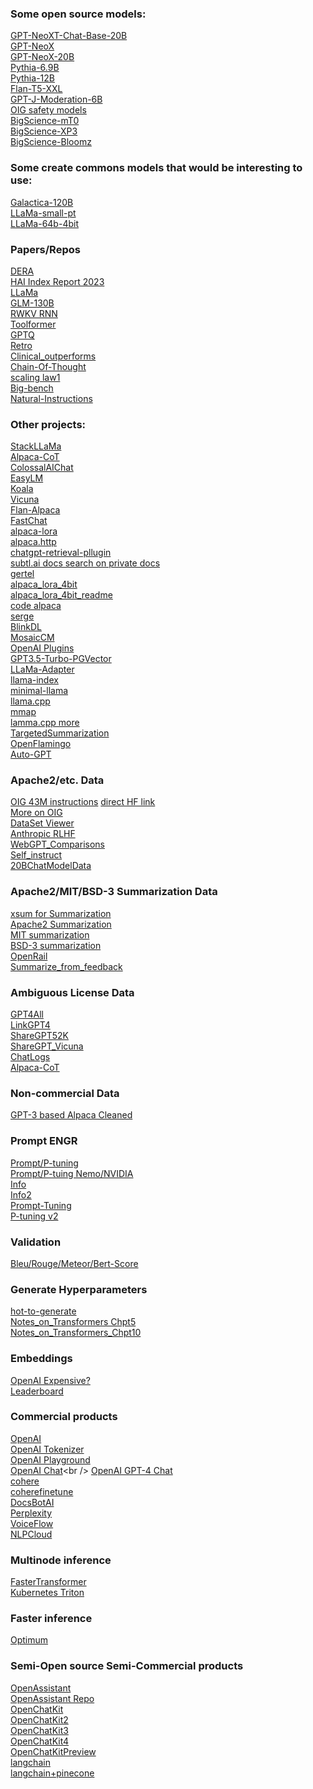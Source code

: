 ### Some open source models:
[GPT-NeoXT-Chat-Base-20B](https://huggingface.co/togethercomputer/GPT-NeoXT-Chat-Base-20B/tree/main)<br />
[GPT-NeoX](https://huggingface.co/docs/transformers/model_doc/gpt_neox)<br />
[GPT-NeoX-20B](https://huggingface.co/EleutherAI/gpt-neox-20b)<br />
[Pythia-6.9B](https://huggingface.co/EleutherAI/pythia-6.9b)<br />
[Pythia-12B](https://huggingface.co/EleutherAI/neox-ckpt-pythia-12b)<br />
[Flan-T5-XXL](https://huggingface.co/google/flan-t5-xxl)<br />
[GPT-J-Moderation-6B](https://huggingface.co/togethercomputer/GPT-JT-Moderation-6B)<br />
[OIG safety models](https://laion.ai/blog/oig-dataset/#safety-models)<br />
[BigScience-mT0](https://huggingface.co/mT0)<br />
[BigScience-XP3](https://huggingface.co/datasets/bigscience/xP3)<br />
[BigScience-Bloomz](https://huggingface.co/bigscience/bloomz)<br />

### Some create commons models that would be interesting to use:
[Galactica-120B](https://huggingface.co/facebook/galactica-120b)<br />
[LLaMa-small-pt](https://huggingface.co/decapoda-research/llama-smallint-pt)<br />
[LLaMa-64b-4bit](https://huggingface.co/maderix/llama-65b-4bit/tree/main)<br />

### Papers/Repos
[DERA](https://arxiv.org/abs/2303.17071)<br />
[HAI Index Report 2023](https://aiindex.stanford.edu/report/)<br />
[LLaMa](https://arxiv.org/abs/2302.13971)<br />
[GLM-130B](https://github.com/THUDM/GLM-130B)<br />
[RWKV RNN](https://github.com/BlinkDL/RWKV-LM)<br />
[Toolformer](https://arxiv.org/abs/2302.04761)<br />
[GPTQ](https://github.com/qwopqwop200/GPTQ-for-LLaMa)<br />
[Retro](https://www.deepmind.com/publications/improving-language-models-by-retrieving-from-trillions-of-tokens)<br />
[Clinical_outperforms](https://arxiv.org/abs/2302.08091)<br />
[Chain-Of-Thought](https://github.com/amazon-science/mm-cot)<br />
[scaling law1](https://arxiv.org/abs/2203.15556)<br />
[Big-bench](https://github.com/google/BIG-bench)<br />
[Natural-Instructions](https://github.com/allenai/natural-instructions)<br />

### Other projects:
[StackLLaMa](https://huggingface.co/blog/stackllama)<br />
[Alpaca-CoT](https://github.com/PhoebusSi/alpaca-CoT)<br />
[ColossalAIChat](https://github.com/hpcaitech/ColossalAI/tree/main/applications/Chat)<br />
[EasyLM](https://github.com/young-geng/EasyLM.git)<br />
[Koala](https://bair.berkeley.edu/blog/2023/04/03/koala/)<br />
[Vicuna](https://vicuna.lmsys.org/)<br />
[Flan-Alpaca](https://github.com/declare-lab/flan-alpaca)<br />
[FastChat](https://chat.lmsys.org/)<br />
[alpaca-lora](https://github.com/h2oai/alpaca-lora)<br />
[alpaca.http](https://github.com/Nuked88/alpaca.http)<br />
[chatgpt-retrieval-pllugin](https://github.com/openai/chatgpt-retrieval-plugin)<br />
[subtl.ai docs search on private docs](https://www.subtl.ai/)<br />
[gertel](https://gretel.ai/)<br />
[alpaca_lora_4bit](https://github.com/johnsmith0031/alpaca_lora_4bit)<br />
[alpaca_lora_4bit_readme](https://github.com/s4rduk4r/alpaca_lora_4bit_readme)<br />
[code alpaca](https://github.com/sahil280114/codealpaca)<br />
[serge](https://github.com/nsarrazin/serge)<br />
[BlinkDL](https://huggingface.co/spaces/BlinkDL/ChatRWKV-gradio)<br />
[MosaicCM](https://github.com/mosaicml/examples#large-language-models-llms)<br />
[OpenAI Plugins](https://openai.com/blog/chatgpt-plugins)<br />
[GPT3.5-Turbo-PGVector](https://github.com/gannonh/gpt3.5-turbo-pgvector)<br />
[LLaMa-Adapter](https://github.com/ZrrSkywalker/LLaMA-Adapter)<br />
[llama-index](https://github.com/jerryjliu/llama_index)<br />
[minimal-llama](https://github.com/zphang/minimal-llama/)<br />
[llama.cpp](https://github.com/ggerganov/llama.cpp)<br />
[mmap](https://justine.lol/mmap/)<br />
[lamma.cpp more](https://til.simonwillison.net/llms/llama-7b-m2)<br />
[TargetedSummarization](https://github.com/helliun/targetedSummarization)<br />
[OpenFlamingo](https://laion.ai/blog/open-flamingo/)<br />
[Auto-GPT](https://github.com/Torantulino/Auto-GPT)<br />

### Apache2/etc. Data
[OIG 43M instructions](https://laion.ai/blog/oig-dataset/) [direct HF link](https://huggingface.co/datasets/laion/OIG)<br />
[More on OIG](https://laion.ai/blog/oig-dataset/)<br />
[DataSet Viewer](https://huggingface.co/datasets/viewer/?dataset=squad)<br />
[Anthropic RLHF](https://huggingface.co/datasets/Anthropic/hh-rlhf)<br />
[WebGPT_Comparisons](https://huggingface.co/datasets/openai/webgpt_comparisons)<br />
[Self_instruct](yizhongw/self_instruct)<br />
[20BChatModelData](https://github.com/togethercomputer/OpenDataHub)<br />

### Apache2/MIT/BSD-3 Summarization Data
[xsum for Summarization](https://huggingface.co/datasets/xsum)<br />
[Apache2 Summarization](https://huggingface.co/datasets?task_categories=task_categories:summarization&license=license:apache-2.0&sort=downloads)<br />
[MIT summarization](https://huggingface.co/datasets?task_categories=task_categories:summarization&license=license:mit&sort=downloads)<br />
[BSD-3 summarization](https://huggingface.co/datasets?task_categories=task_categories:summarization&license=license:bsd-3-clause&sort=downloads)<br />
[OpenRail](https://huggingface.co/datasets?task_categories=task_categories:summarization&license=license:openrail&sort=downloads)<br />
[Summarize_from_feedback](https://huggingface.co/datasets/openai/summarize_from_feedback)<br />

### Ambiguous License Data
[GPT4All](https://huggingface.co/datasets/nomic-ai/gpt4all_prompt_generations)<br />
[LinkGPT4](https://github.com/lm-sys/FastChat/issues/90#issuecomment-1493250773)<br />
[ShareGPT52K](https://huggingface.co/datasets/RyokoAI/ShareGPT52K)<br />
[ShareGPT_Vicuna](https://huggingface.co/datasets/anon8231489123/ShareGPT_Vicuna_unfiltered)<br />
[ChatLogs](https://chatlogs.net/)<br />
[Alpaca-CoT](https://github.com/PhoebusSi/alpaca-CoT)<br />

### Non-commercial Data
[GPT-3 based Alpaca Cleaned](https://github.com/gururise/AlpacaDataCleaned)<br />

### Prompt ENGR
[Prompt/P-tuning](https://github.com/huggingface/peft)<br />
[Prompt/P-tuing Nemo/NVIDIA](https://docs.nvidia.com/deeplearning/nemo/user-guide/docs/en/main/nlp/nemo_megatron/prompt_learning.html)<br />
[Info](https://lilianweng.github.io/posts/2023-03-15-prompt-engineering/)<br />
[Info2](https://github.com/dair-ai/Prompt-Engineering-Guide)<br />
[Prompt-Tuning](https://arxiv.org/abs/2104.08691)<br />
[P-tuning v2](https://arxiv.org/abs/2110.07602)<br />

### Validation
[Bleu/Rouge/Meteor/Bert-Score](https://arize.com/blog-course/generative-ai-metrics-bleu-score/)<br />

### Generate Hyperparameters
[hot-to-generate](https://huggingface.co/blog/how-to-generate)<br />
[Notes_on_Transformers Chpt5](https://christianjmills.com/posts/transformers-book-notes/chapter-5/index.html)<br />
[Notes_on_Transformers_Chpt10](https://christianjmills.com/posts/transformers-book-notes/chapter-10/index.html)<br />

### Embeddings
[OpenAI Expensive?](https://medium.com/@nils_reimers/openai-gpt-3-text-embeddings-really-a-new-state-of-the-art-in-dense-text-embeddings-6571fe3ec9d9)<br />
[Leaderboard](https://huggingface.co/spaces/mteb/leaderboard)<br />

### Commercial products
[OpenAI](https://platform.openai.com/docs/guides/fine-tuning/advanced-usage)<br />
[OpenAI Tokenizer](https://platform.openai.com/tokenizer)<br />
[OpenAI Playground](https://platform.openai.com/playground)<br />
[OpenAI Chat](https://chat.openai.com/chat?)<br />
[OpenAI GPT-4 Chat](https://chat.openai.com/chat?model=gpt-4)<br />
[cohere](https://cohere.io/)<br />
[coherefinetune](https://docs.cohere.ai/reference/finetune)<br />
[DocsBotAI](https://docsbot.ai/)<br />
[Perplexity](https://www.perplexity.ai/)<br />
[VoiceFlow](https://www.voiceflow.com/)<br />
[NLPCloud](https://nlpcloud.com/effectively-using-gpt-j-gpt-neo-gpt-3-alternatives-few-shot-learning.html)<br />

### Multinode inference
[FasterTransformer](https://github.com/triton-inference-server/fastertransformer_backend#multi-node-inference)<br />
[Kubernetes Triton](https://developer.nvidia.com/blog/deploying-nvidia-triton-at-scale-with-mig-and-kubernetes/)<br />

### Faster inference
[Optimum](https://github.com/huggingface/optimum)<br />

### Semi-Open source Semi-Commercial products
[OpenAssistant](https://open-assistant.io/)<br />
[OpenAssistant Repo](https://github.com/LAION-AI/Open-Assistant)<br />
[OpenChatKit](https://github.com/togethercomputer/OpenChatKit)<br />
[OpenChatKit2](https://github.com/togethercomputer/OpenDataHub)<br />
[OpenChatKit3](https://www.together.xyz/blog/openchatkit)<br />
[OpenChatKit4](https://github.com/togethercomputer/OpenChatKit/blob/main/training/README.md#arguments)<br />
[OpenChatKitPreview](https://api.together.xyz/open-chat?preview=1)<br />
[langchain](https://python.langchain.com/en/latest/)<br />
[langchain+pinecone](https://www.youtube.com/watch?v=nMniwlGyX-c)<br />
